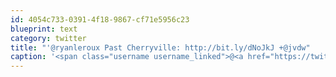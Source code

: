 ```yaml
---
id: 4054c733-0391-4f18-9867-cf71e5956c23
blueprint: text
category: twitter
title: "'@ryanleroux Past Cherryville: http://bit.ly/dNoJkJ +@jvdw"
caption: '<span class="username username_linked">@<a href="https://twitter.com/ryanleroux" title="Ryan Le Roux">ryanleroux</a></span> Past Cherryville: http://bit.ly/dNoJkJ +<span class="username username_linked">@<a href="https://twitter.com/jvdw" title="John van der Woude">jvdw</a></span>'
---
```


